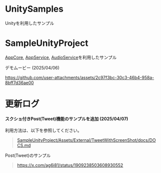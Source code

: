# UnitySamples
Unityを利用したサンプル

# SampleUnityProject
[AppCore](https://github.com/chinpanGX/AppCore), [AppService](https://github.com/chinpanGX/AppService), [AudioService](https://github.com/chinpanGX/AudioService)を利用したサンプル

デモムービー (2025/04/06)

https://github.com/user-attachments/assets/2c97f3bc-30c3-46b4-958a-8bff7d36ae00

# 更新ログ
#### スクショ付きPost(Tweet)機能のサンプルを追加 (2025/04/07)
利用方法は、以下を参照してください。
> [SampleUnityProject/Assets/External/TweetWithScreenShot/docs/DOCS.md](https://github.com/chinpanGX/UnitySamples/blob/feature/add-sample-tweet/SampleUnityProject/Assets/External/TweetWithScreenShot/docs/DOCS.md)

Post(Tweet)のサンプル
> https://x.com/ag6i81/status/1909238503608930552
